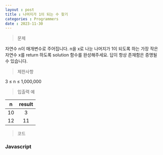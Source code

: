 ```yaml
---
layout : post
title : 나머지가 1이 되는 수 찾기
categories : Programmers
date : 2023-11-30
---
```

> 문제<br>

자연수 n이 매개변수로 주어집니다. n을 x로 나눈 나머지가 1이 되도록 하는 가장 작은 자연수 x를 return 하도록 solution 함수를 완성해주세요. 답이 항상 존재함은 증명될 수 있습니다.

> 제한사항<br>

3 ≤ n ≤ 1,000,000

> 입출력 예<br>

|n|result|
|:--:|:--:|
|10|3|
|12|11|

> 코드
### Javascript

<script src="https://gist.github.com/kwontaehoon/8f521ba93ee70259b7631a2a2502c69a.js"></script>
